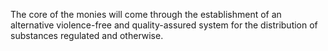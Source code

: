 
The core of the monies will come through the establishment of an alternative violence-free and quality-assured system for the distribution of substances regulated and otherwise.